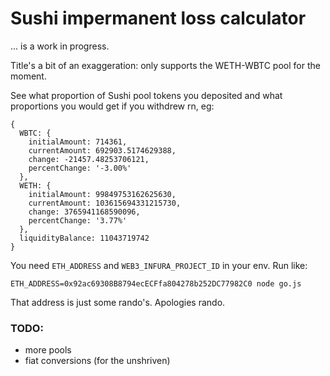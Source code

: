 # Sushi impermanent loss calculator

... is a work in progress.

Title's a bit of an exaggeration: only supports the WETH-WBTC pool for the moment.

See what proportion of Sushi pool tokens you deposited and what proportions you would get if you withdrew rn, eg:

```
{
  WBTC: {
    initialAmount: 714361,
    currentAmount: 692903.5174629388,
    change: -21457.48253706121,
    percentChange: '-3.00%'
  },
  WETH: {
    initialAmount: 99849753162625630,
    currentAmount: 103615694331215730,
    change: 3765941168590096,
    percentChange: '3.77%'
  },
  liquidityBalance: 11043719742
}
```

You need `ETH_ADDRESS` and `WEB3_INFURA_PROJECT_ID` in your env. Run like:

```
ETH_ADDRESS=0x92ac69308B8794ecECFfa804278b252DC77982C0 node go.js
```

That address is just some rando's. Apologies rando.

### TODO:

- more pools
- fiat conversions (for the unshriven)
